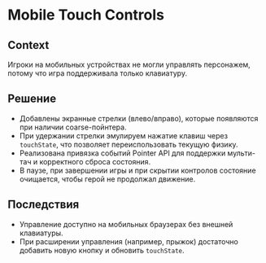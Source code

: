 # Mobile Touch Controls

## Context
Игроки на мобильных устройствах не могли управлять персонажем, потому что игра поддерживала только клавиатуру.

## Решение
- Добавлены экранные стрелки (влево/вправо), которые появляются при наличии coarse-пойнтера.
- При удержании стрелки эмулируем нажатие клавиш через `touchState`, что позволяет переиспользовать текущую физику.
- Реализована привязка событий Pointer API для поддержки мульти-тач и корректного сброса состояния.
- В паузе, при завершении игры и при скрытии контролов состояние очищается, чтобы герой не продолжал движение.

## Последствия
- Управление доступно на мобильных браузерах без внешней клавиатуры.
- При расширении управления (например, прыжок) достаточно добавить новую кнопку и обновить `touchState`.
